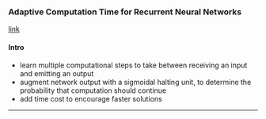 ### Adaptive Computation Time for Recurrent Neural Networks
[link](https://arxiv.org/pdf/1603.08983.pdf)

#### Intro 
- learn multiple computational steps to take between receiving an input and emitting an output 
- augment network output with a sigmoidal halting unit, to determine the probability that computation should continue 
- add time cost to encourage faster solutions 

<!--- *********************************************************************************************************************************************** --->
--- 